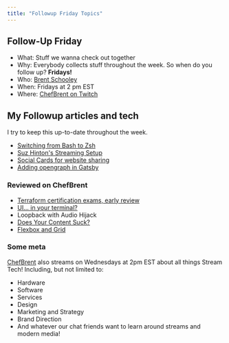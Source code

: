 ```yaml
---
title: "Followup Friday Topics"
---
```


## Follow-Up Friday

- What: Stuff we wanna check out together
- Why: Everybody collects stuff throughout the week. So when do you follow up? **Fridays!**
- Who: [Brent Schooley](https://twitter.com/brentschooley)
- When: Fridays at 2 pm EST
- Where: [ChefBrent on Twitch](https://www.twitch.tv/chefbrent)

## My Followup articles and tech

I try to keep this up-to-date throughout the week.

- [Switching from Bash to Zsh](https://scriptingosx.com/2019/07/moving-to-zsh-part-4-aliases-and-functions/)
- [Suz Hinton's Streaming Setup](https://medium.com/@suzhinton/my-twitch-live-coding-setup-b2516672fb21)
- [Social Cards for website sharing](https://medium.com/@jonathanusa/how-to-make-sure-your-website-is-social-media-ready-and-why-it-matters-69e760e247b1)
- [Adding opengraph in Gatsby](https://juliangaramendy.dev/custom-open-graph-images-in-gatsby-blog/)

### Reviewed on ChefBrent

- [Terraform certification exams, early review](https://learn.hashicorp.com/terraform/certification/terraform-associate)
- [UI... in your terminal?](https://github.com/chjj/blessed)
- Loopback with Audio Hijack
- [Does Your Content Suck?](https://stackingthebricks.com/does-your-content-suck/)
- [Flexbox and Grid](https://css-tricks.com/quick-whats-the-difference-between-flexbox-and-grid/)

### Some meta

[ChefBrent](https://www.twitch.tv/chefbrent) also streams on Wednesdays at 2pm EST about all things Stream Tech! Including, but not limited to:

- Hardware
- Software
- Services
- Design
- Marketing and Strategy
- Brand Direction
- And whatever our chat friends want to learn around streams and modern media!

